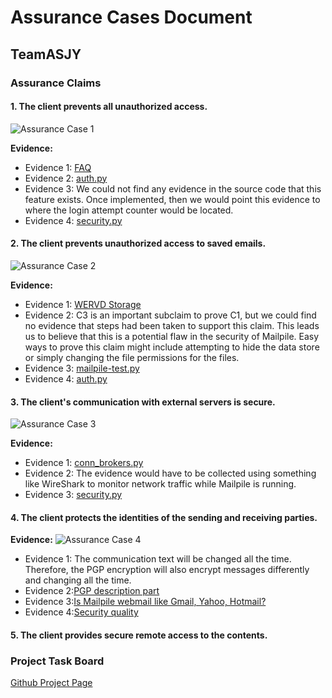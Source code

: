 # Assurance Cases Document

## TeamASJY

### Assurance Claims

#### 1. The client prevents all unauthorized access.

![Assurance Case 1](https://i.imgur.com/exehQUp.png)

**Evidence:**
* Evidence 1: [FAQ](https://www.mailpile.is/faq/#enc-5)
* Evidence 2: [auth.py](https://github.com/mailpile/Mailpile/blob/master/mailpile/auth.py) 
* Evidence 3: We could not find any evidence in the source code that this feature exists. Once implemented, then we                   would point this evidence to where the login attempt counter would be located.
* Evidence 4: [security.py](https://github.com/mailpile/Mailpile/blob/master/mailpile/security.py)

#### 2. The client prevents unauthorized access to saved emails.

![Assurance Case 2](https://i.imgur.com/R3pYW9t.png)

**Evidence:**

* Evidence 1: [WERVD Storage](https://github.com/mailpile/Mailpile/wiki/WERVD-Storage)
* Evidence 2: C3 is an important subclaim to prove C1, but we could find no evidence that steps had been taken to support this claim. This leads us to believe that this is a potential flaw in the security of Mailpile. Easy ways to prove this claim might include attempting to hide the data store or simply changing the file permissions for the files.
* Evidence 3: [mailpile-test.py](https://github.com/mailpile/Mailpile/blob/master/scripts/mailpile-test.py)
* Evidence 4: [auth.py](https://github.com/mailpile/Mailpile/blob/master/mailpile/auth.py)


#### 3. The client's communication with external servers is secure.

![Assurance Case 3](https://i.imgur.com/6HGqliT.png)

**Evidence:**
* Evidence 1: [conn_brokers.py](https://github.com/mailpile/Mailpile/blob/master/mailpile/conn_brokers.py)
* Evidence 2: The evidence would have to be collected using something like WireShark to monitor network traffic while Mailpile is running.
* Evidence 3: [security.py](https://github.com/mailpile/Mailpile/blob/master/mailpile/security.py)

#### 4. The client protects the identities of the sending and receiving parties.

**Evidence:**
![Assurance Case 4](https://i.imgur.com/e3L0jW5.jpg)
*  Evidence 1: The communication text will be changed all the time. Therefore, the PGP encryption will also encrypt messages differently and changing all the time.
*  Evidence 2:[PGP description part](https://info.townsendsecurity.com/bid/66064/aes-vs-pgp-what-is-the-difference)
*  Evidence 3:[Is Mailpile webmail like Gmail, Yahoo, Hotmail?](https://www.mailpile.is/faq/#wha-3)
*  Evidence 4:[Security quality](https://en.wikipedia.org/wiki/Pretty_Good_Privacy)

#### 5. The client provides secure remote access to the contents.

### Project Task Board

[Github Project Page](https://github.com/SethRedwine/CSCI8420-TeamASJY/projects/4)
